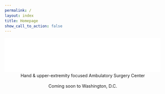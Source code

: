 ```yaml
---
permalink: /
layout: index
title: Homepage
show_call_to_action: false
---
```


<header class="homepage-cover cf-responsive">

  <div class="homepage-cover__overlay">
  </div>

  <div class="homepage-cover__content">
    <img class="homepage-cover__content__masthead" src="/assets/img/dchux--logo.svg">
    <span class="homepage-cover__content__tagline editable">Hand &amp; upper-extremity focused
Ambulatory&nbsp;Surgery&nbsp;Center</span>
    <br><br>
    <span class="homepage-cover__content__comingsoon editable">Coming soon to Washington, D.C.</span>

  </div>


</header>
